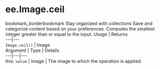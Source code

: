  
#  ee.Image.ceil
bookmark_borderbookmark Stay organized with collections  Save and categorize content based on your preferences.
Computes the smallest integer greater than or equal to the input.
Usage | Returns  
---|---  
`Image.ceil()` | Image  
Argument | Type | Details  
---|---|---  
this: `value` | Image | The image to which the operation is applied.  
